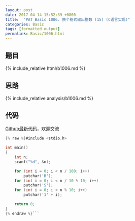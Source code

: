 ```yaml
---
layout: post
date: 2017-04-14 15:52:39 +0800
title:  "PAT Basic 1006. 换个格式输出整数 (15) (C语言实现)"
categories: Basic
tags: [formatted output]
permalink: Basic/1006.html
---
```


## 题目

{% include_relative html/b1006.md %}

## 思路

{% include_relative analysis/b1006.md %}

## 代码

[Github最新代码](https://github.com/OliverLew/PAT/blob/master/PATBasic/1006.c)，欢迎交流

```c
{% raw %}#include <stdio.h>

int main()
{
	int n;
	scanf("%d", &n);

	for (int i = 0; i < n / 100; i++)
		putchar('B');
	for (int i = 0; i < n / 10 % 10; i++)
		putchar('S');
	for (int i = 0; i < n % 10; i++)
		putchar('1' + i);

	return 0;
}
{% endraw %}```